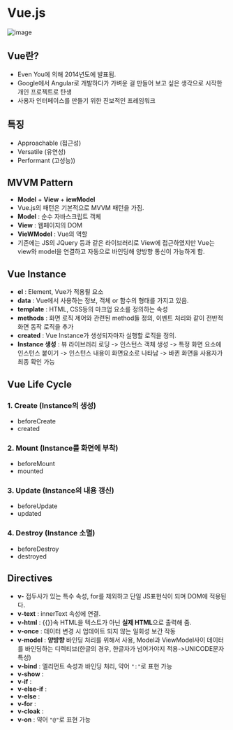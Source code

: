 # Vue.js

![image](https://user-images.githubusercontent.com/46212602/140727551-024709fe-ab3e-496f-ba48-adcafcc2e055.png)

## Vue란?

- Even You에 의해 2014년도에 발표됨.
- Google에서 Angular로 개발하다가 가벼운 걸 만들어 보고 싶은 생각으로 시작한 개인 프로젝트로 탄생
- 사용자 인터페이스를 만들기 위한 진보적인 프레임워크

## 특징

- Approachable (접근성)
- Versatile (유연성)
- Performant (고성능))

## MVVM Pattern

- **Model** + **View** + **iewModel**
- Vue.js의 패턴은 기본적으로 MVVM 패턴을 가짐.
- **Model** : 순수 자바스크립트 객체
- **View** : 웹페이지의 DOM
- **VieWModel** : Vue의 역할
- 기존에는 JS의 JQuery 등과 같은 라이브러리로 View에 접근하였지만 Vue는 view와 model을 연결하고 자동으로 바인딩해 양방향 통신이 가능하게 함.

## Vue Instance

- **el** : Element, Vue가 적용될 요소
- **data** : Vue에서 사용하는 정보, 객체 or 함수의 형태를 가지고 있음.
- **template** : HTML, CSS등의 마크업 요소를 정의하는 속성
- **methods** : 화면 로직 제어와 관련된 method들 정의, 이벤트 처리와 같이 전반적 화면 동작 로직을 추가
- **created** : Vue Instance가 생성되자마자 실행할 로직을 정의.
- **Instance 생성** : 뷰 라이브러리 로딩 -> 인스턴스 객체 생성 -> 특정 화면 요소에 인스턴스 붙이기 -> 인스턴스 내용이 화면요소로 나타남 -> 바뀐 화면을 사용자가 최종 확인 가능

## Vue Life Cycle

### 1. Create (Instance의 생성)

- beforeCreate
- created

### 2. Mount (Instance를 화면에 부착)

- beforeMount
- mounted

### 3. Update (Instance의 내용 갱신)

- beforeUpdate
- updated

### 4. Destroy (Instance 소멸)

- beforeDestroy
- destroyed

## Directives

- **v-** 접두사가 있는 특수 속성, for를 제외하고 단일 JS표현식이 되며 DOM에 적용된다.
- **v-text** : innerText 속성에 연결.
- **v-html** : {{}}속 HTML을 텍스트가 아닌 **실제 HTML**으로 출력해 줌.
- **v-once** : 데이터 변경 시 업데이트 되지 않는 일회성 보간 작동
- **v-model** : **양방향** 바인딩 처리를 위해서 사용, Model과 ViewModel사이 데이터를 바인딩하는 디렉티브(한글의 경우, 한글자가 넘어가야지 적용->UNICODE문자 특성)
- **v-bind** : 엘리먼트 속성과 바인딩 처리, 약어 `":"`로 표현 가능
- **v-show** :
- **v-if** :
- **v-else-if** :
- **v-else** :
- **v-for** :
- **v-cloak** :
- **v-on** : 약어 `"@"`로 표현 가능
